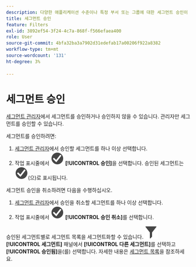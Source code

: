 ```yaml
---
description: 다양한 애플리케이션 수준이나 특정 부서 또는 그룹에 대한 세그먼트 승인이 포함된 워크플로우를 보고 정책과 일관되게 설정할 수 있습니다.
title: 세그먼트 승인
feature: Filters
exl-id: 3892ef54-3f24-4c7a-868f-f566efaea400
role: User
source-git-commit: 4bfa32ba3a7902d31edefab17a00206f922a8382
workflow-type: tm+mt
source-wordcount: '131'
ht-degree: 3%

---
```


# 세그먼트 승인

[세그먼트 관리자](manage-filters.md)에서 세그먼트를 승인하거나 승인하지 않을 수 있습니다. 관리자만 세그먼트를 승인할 수 있습니다.

세그먼트를 승인하려면:

1. [세그먼트 관리자](manage-filters.md)에서 승인할 세그먼트를 하나 이상 선택합니다.
1. 작업 표시줄에서 ![CheckmarkCircle](/help/assets/icons/CheckmarkCircle.svg) **[!UICONTROL 승인]**&#x200B;을 선택합니다. 승인된 세그먼트는 ![CheckmarkCircle](/help/assets/icons/CheckmarkCircle.svg)(으)로 표시됩니다.

세그먼트 승인을 취소하려면 다음을 수행하십시오.

1. [세그먼트 관리자](manage-filters.md)에서 승인을 취소할 세그먼트를 하나 이상 선택합니다.
1. 작업 표시줄에서 ![CheckmarkCircle](/help/assets/icons/CheckmarkCircle.svg) **[!UICONTROL 승인 취소]**&#x200B;를 선택합니다.


승인된 세그먼트별로 세그먼트 목록을 세그먼트화할 수 있습니다. ![세그먼트](/help/assets/icons/Filter.svg) **[!UICONTROL 세그먼트]** 패널에서 **[!UICONTROL 다른 세그먼트]**&#x200B;를 선택하고 **[!UICONTROL 승인됨]**&#x200B;을(를) 선택합니다. 자세한 내용은 [세그먼트 목록](/help/components/filters/filters-filter.md)을 참조하세요.
